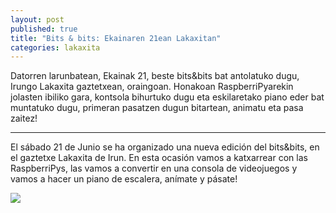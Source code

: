 ```yaml
---
layout: post
published: true
title: "Bits & bits: Ekainaren 21ean Lakaxitan"
categories: lakaxita
---
```


Datorren larunbatean, Ekainak 21, beste bits&bits bat antolatuko dugu,
Irungo Lakaxita gaztetxean, oraingoan. Honakoan RaspberriPyarekin
jolasten ibiliko gara, kontsola bihurtuko dugu eta eskilaretako piano
eder bat muntatuko dugu, primeran pasatzen dugun bitartean, animatu eta
pasa zaitez!

-------

El sábado 21 de Junio se ha organizado una nueva edición del bits&bits,
en el gaztetxe Lakaxita de Irun. En esta ocasión vamos a katxarrear con
las RaspberriPys, las vamos a convertir en una consola de videojuegos y
vamos a hacer un piano de escalera, anímate y pásate!

<img src="{{ ASSET_PATH }}images/cartel_bitsbits_3.png" />
